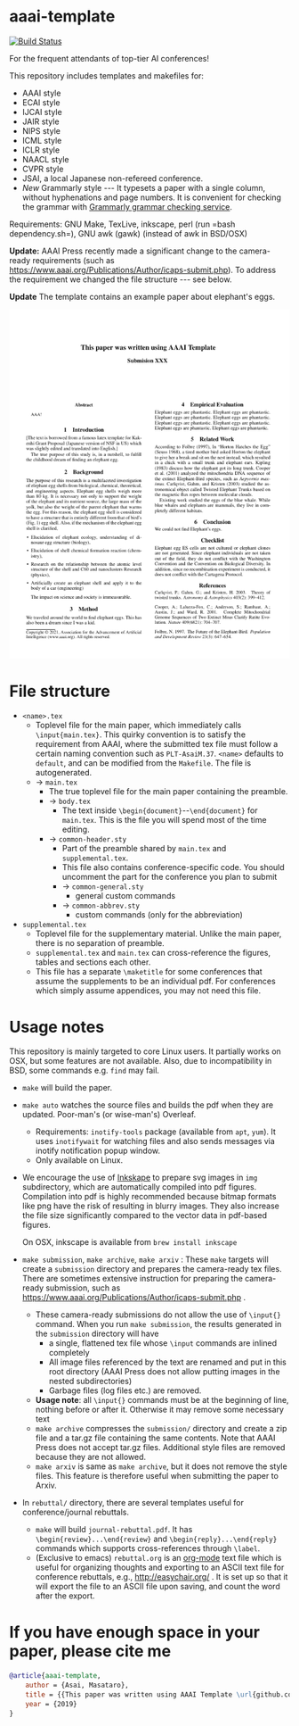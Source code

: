
# aaai-template

[![Build Status](https://travis-ci.org/guicho271828/aaai-template.svg?branch=master)](https://travis-ci.org/guicho271828/aaai-template)

For the frequent attendants of top-tier AI conferences!

This repository includes templates and makefiles for:

+ AAAI style
+ ECAI style
+ IJCAI style
+ JAIR style
+ NIPS style
+ ICML style
+ ICLR style
+ NAACL style
+ CVPR style
+ JSAI, a local Japanese non-refereed conference.
+ *New* Grammarly style --- It typesets a paper with a single column, without hyphenations and page numbers.
  It is convenient for checking the grammar with [Grammarly grammar checking service](https://app.grammarly.com/).

Requirements: GNU Make, TexLive, inkscape, perl (run =bash dependency.sh=), GNU awk (gawk) (instead of awk in BSD/OSX)

**Update:** AAAI Press recently made a significant change to the camera-ready requirements
(such as https://www.aaai.org/Publications/Author/icaps-submit.php).
To address the requirement we changed the file structure --- see below.

**Update** The template contains an example paper about elephant's eggs.

[![example](./example.png)](./example.pdf)

# File structure

* `<name>.tex`
  * Toplevel file for the main paper, which immediately calls `\input{main.tex}`.
    This quirky convention is to satisfy the requirement from AAAI, where
    the submitted tex file must follow a certain naming convention such as `PLT-AsaiM.37`.
    `<name>` defaults to `default`, and can be modified from the `Makefile`.
    The file is autogenerated.
  * → `main.tex`
    * The true toplevel file for the main paper containing the preamble.
    * → `body.tex`
      * The text inside `\begin{document}`--`\end{document}` for `main.tex`.
        This is the file you will spend most of the time editing.
    * → `common-header.sty`
      * Part of the preamble shared by `main.tex` and `supplemental.tex`.
      * This file also contains conference-specific code.
        You should uncomment the part for the conference you plan to submit
      * → `common-general.sty`
        * general custom commands
      * → `common-abbrev.sty`
        * custom commands (only for the abbreviation)
* `supplemental.tex`
  * Toplevel file for the supplementary material. Unlike the main paper, there is no separation of preamble.
  * `supplemental.tex` and `main.tex` can cross-reference the figures, tables and sections each other.
  * This file has a separate `\maketitle` for some conferences
    that assume the supplements to be an individual pdf.
    For conferences which simply assume appendices, you may not need this file.

# Usage notes

This repository is mainly targeted to core Linux users.
It partially works on OSX, but some features are not available.
Also, due to incompatibility in BSD, some commands e.g. `find` may fail.

* `make` will build the paper.

* `make auto` watches the source files and builds the pdf when they are
  updated. Poor-man's (or wise-man's) Overleaf.
  * Requirements: `inotify-tools` package (available from `apt`, `yum`).
    It uses `inotifywait` for watching files and also sends messages via inotify notification popup window.
  * Only available on Linux.

* We encourage the use of [Inkskape](https://inkscape.org/) to prepare svg
  images in `img` subdirectory, which are automatically compiled into pdf figures.
  Compilation into pdf is highly recommended because
  bitmap formats like png have the risk of resulting in blurry images.
  They also increase the file size significantly compared to the vector data in pdf-based figures.

  On OSX, inkscape is available from `brew install inkscape`

* `make submission`, `make archive`, `make arxiv` :
  These `make` targets will create a `submission` directory and prepares the camera-ready
  tex files. There are sometimes extensive instruction for preparing the camera-ready submission,
  such as https://www.aaai.org/Publications/Author/icaps-submit.php .

  * These camera-ready submissions do not allow the use of `\input{}` command.
    When you run `make submission`, the results generated in the `submission` directory will have
    * a single, flattened tex file whose `\input` commands are inlined completely
    * All image files referenced by the text are renamed and put in this root directory
      (AAAI Press does not allow putting images in the nested subdirectories)
    * Garbage files (log files etc.) are removed.
  * **Usage note**: all `\input{}` commands must be at the beginning of line, nothing before or
    after it. Otherwise it may remove some necessary text
  * `make archive` compresses the `submission/` directory
    and create a zip file and a tar.gz file containing the same contents.
    Note that AAAI Press does not accept tar.gz files.
    Additional style files are removed because they are not allowed.
  * `make arxiv` is same as `make archive`, but it does not remove the style files.
    This feature is therefore useful when submitting the paper to Arxiv.

* In `rebuttal/` directory, there are several templates useful for conference/journal rebuttals.

  * `make` will build `journal-rebuttal.pdf`. It has
    `\begin{review}...\end{review}` and `\begin{reply}...\end{reply}` commands
    which supports cross-references through `\label`.
  * (Exclusive to emacs) `rebuttal.org` is an [org-mode](orgmode.org) text file which is useful for
    organizing thoughts and exporting to an ASCII text file for conference rebuttals, e.g., http://easychair.org/ .
    It is set up so that it will export the file to an ASCII file upon saving, and count the word after the export.


# If you have enough space in your paper, please cite me

``` bibtex
@article{aaai-template,
    author = {Asai, Masataro},
    title = {{This paper was written using AAAI Template \url{github.com/guicho271828/aaai-template}}},
    year = {2019}
}
```

